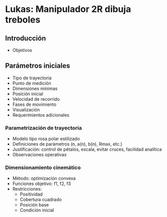 # Lukas: Manipulador 2R dibuja treboles

## Introducción
- Objetivos

## Parámetros iniciales
- Tipo de trayectoria  
- Punto de medición  
- Dimensiones mínimas  
- Posición inicial  
- Velocidad de recorrido  
- Fases de movimiento  
- Visualización  
- Requerimientos adicionales  

### Parametrización de trayectoria
- Modelo tipo rosa polar estilizado  
- Definiciones de parámetros (n, a(n), b(n), Rmax, etc.)  
- Justificación: control de pétalos, escala, evitar cruces, facilidad analítica  
- Observaciones operativas  

### Dimensionamiento cinemático
- Método: optimización convexa  
- Funciones objetivo: f1, f2, f3  
- Restricciones:  
  - Positividad  
  - Cobertura cuadrado  
  - Posición base  
  - Condición inicial  
